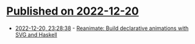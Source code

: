 # [Published on 2022-12-20](index.md)

* [2022-12-20, 23:28:38](https://news.ycombinator.com/item?id=34074380) - [Reanimate: Build declarative animations with SVG and Haskell](https://reanimate.github.io/)
